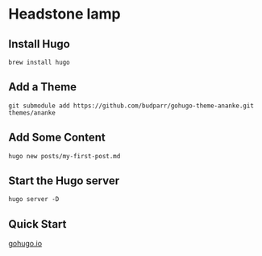 # Headstone lamp

## Install Hugo

`brew install hugo`

## Add a Theme

`git submodule add https://github.com/budparr/gohugo-theme-ananke.git themes/ananke`

## Add Some Content

`hugo new posts/my-first-post.md`

## Start the Hugo server

`hugo server -D`

## Quick Start

[gohugo.io](https://gohugo.io/getting-started/quick-start/)
